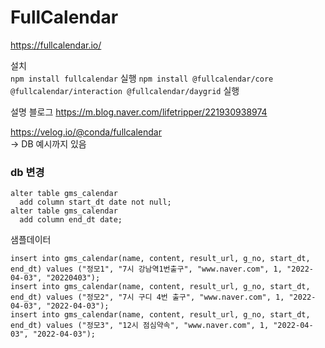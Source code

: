 # FullCalendar

https://fullcalendar.io/

설치  
`npm install fullcalendar` 실행
`npm install @fullcalendar/core @fullcalendar/interaction @fullcalendar/daygrid` 실행

설명 블로그
https://m.blog.naver.com/lifetripper/221930938974  
  
https://velog.io/@conda/fullcalendar  
-> DB 예시까지 있음  

### db 변경
```
alter table gms_calendar
  add column start_dt date not null;
alter table gms_calendar
  add column end_dt date;
```

샘플데이터
```
insert into gms_calendar(name, content, result_url, g_no, start_dt, end_dt) values ("정모1", "7시 강남역1번출구", "www.naver.com", 1, "2022-04-03", "20220403");
insert into gms_calendar(name, content, result_url, g_no, start_dt, end_dt) values ("정모2", "7시 구디 4번 출구", "www.naver.com", 1, "2022-04-03", "2022-04-03");
insert into gms_calendar(name, content, result_url, g_no, start_dt, end_dt) values ("정모3", "12시 점심약속", "www.naver.com", 1, "2022-04-03", "2022-04-03");
```


